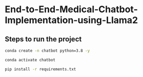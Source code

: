 # End-to-End-Medical-Chatbot-Implementation-using-Llama2


## Steps to run the project

```bash
conda create -n chatbot python=3.8 -y
```

```bash
conda activate chatbot
```


```bash
pip install -r requirements.txt
```
